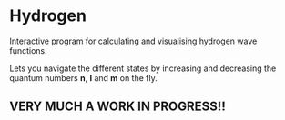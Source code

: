 # Hydrogen
Interactive program for calculating and visualising hydrogen wave functions.

Lets you navigate the different states by increasing and decreasing the quantum numbers **n**, **l** and **m** on the fly.

## VERY MUCH A WORK IN PROGRESS!!